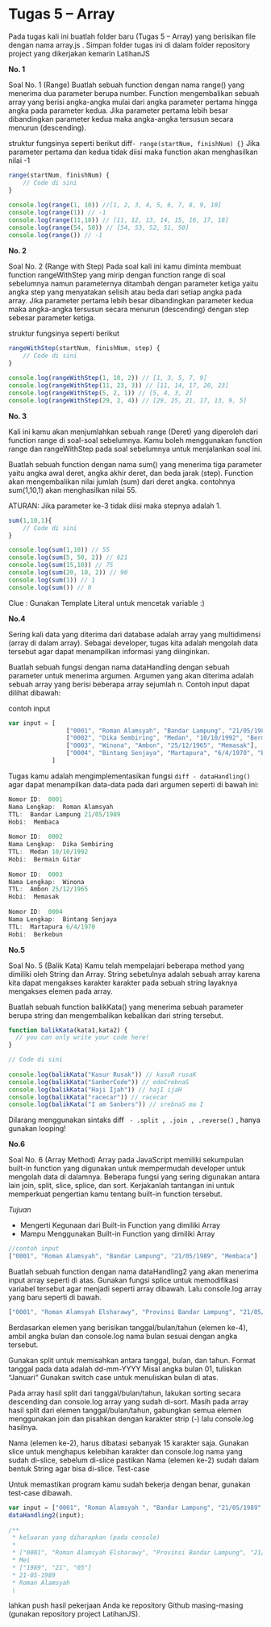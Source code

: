 # __Tugas 5 – Array__

Pada tugas kali ini buatlah folder baru (Tugas 5 – Array) yang berisikan file dengan nama array.js . Simpan folder tugas ini di dalam folder repository project yang dikerjakan kemarin LatihanJS

**No. 1** 

Soal No. 1 (Range) 
Buatlah sebuah function dengan nama range() yang menerima dua parameter berupa number. Function mengembalikan sebuah array yang berisi angka-angka mulai dari angka parameter pertama hingga angka pada parameter kedua. Jika parameter pertama lebih besar dibandingkan parameter kedua maka angka-angka tersusun secara menurun (descending).

struktur fungsinya seperti berikut diff``` - range(startNum, finishNum) {} ```
Jika parameter pertama dan kedua tidak diisi maka function akan menghasilkan nilai -1

```js
range(startNum, finishNum) {
    // Code di sini
}
 
console.log(range(1, 10)) //[1, 2, 3, 4, 5, 6, 7, 8, 9, 10]
console.log(range(1)) // -1
console.log(range(11,18)) // [11, 12, 13, 14, 15, 16, 17, 18]
console.log(range(54, 50)) // [54, 53, 52, 51, 50]
console.log(range()) // -1 

```
**No. 2**

Soal No. 2 (Range with Step)
Pada soal kali ini kamu diminta membuat function rangeWithStep yang mirip dengan function range di soal sebelumnya namun parameternya ditambah dengan parameter ketiga yaitu angka step yang menyatakan selisih atau beda dari setiap angka pada array. Jika parameter pertama lebih besar dibandingkan parameter kedua maka angka-angka tersusun secara menurun (descending) dengan step sebesar parameter ketiga.

struktur fungsinya seperti berikut 

```js
rangeWithStep(startNum, finishNum, step) {
    // Code di sini
}
 
console.log(rangeWithStep(1, 10, 2)) // [1, 3, 5, 7, 9]
console.log(rangeWithStep(11, 23, 3)) // [11, 14, 17, 20, 23]
console.log(rangeWithStep(5, 2, 1)) // [5, 4, 3, 2]
console.log(rangeWithStep(29, 2, 4)) // [29, 25, 21, 17, 13, 9, 5] 
```


**No. 3** 

Kali ini kamu akan menjumlahkan sebuah range (Deret) yang diperoleh dari function range di soal-soal sebelumnya. Kamu boleh menggunakan function range dan rangeWithStep pada soal sebelumnya untuk menjalankan soal ini.

Buatlah sebuah function dengan nama sum() yang menerima tiga parameter yaitu angka awal deret, angka akhir deret, dan beda jarak (step). Function akan mengembalikan nilai jumlah (sum) dari deret angka. contohnya sum(1,10,1) akan menghasilkan nilai 55.

ATURAN: Jika parameter ke-3 tidak diisi maka stepnya adalah 1.

```js
sum(1,10,1){
    // Code di sini
}

console.log(sum(1,10)) // 55
console.log(sum(5, 50, 2)) // 621
console.log(sum(15,10)) // 75
console.log(sum(20, 10, 2)) // 90
console.log(sum(1)) // 1
console.log(sum()) // 0 
```
Clue : Gunakan Template Literal untuk mencetak variable :)


**No.4**

Sering kali data yang diterima dari database adalah array yang multidimensi (array di dalam array). Sebagai developer, tugas kita adalah mengolah data tersebut agar dapat menampilkan informasi yang diinginkan.

Buatlah sebuah fungsi dengan nama dataHandling dengan sebuah parameter untuk menerima argumen. Argumen yang akan diterima adalah sebuah array yang berisi beberapa array sejumlah n. Contoh input dapat dilihat dibawah:

contoh input
```js
var input = [
                ["0001", "Roman Alamsyah", "Bandar Lampung", "21/05/1989", "Membaca"],
                ["0002", "Dika Sembiring", "Medan", "10/10/1992", "Bermain Gitar"],
                ["0003", "Winona", "Ambon", "25/12/1965", "Memasak"],
                ["0004", "Bintang Senjaya", "Martapura", "6/4/1970", "Berkebun"]
            ] 
```
Tugas kamu adalah mengimplementasikan fungsi ```diff - dataHandling() ``` agar dapat menampilkan data-data pada dari argumen seperti di bawah ini:

```js
Nomor ID:  0001
Nama Lengkap:  Roman Alamsyah
TTL:  Bandar Lampung 21/05/1989
Hobi:  Membaca
 
Nomor ID:  0002
Nama Lengkap:  Dika Sembiring
TTL:  Medan 10/10/1992
Hobi:  Bermain Gitar
 
Nomor ID:  0003
Nama Lengkap:  Winona
TTL:  Ambon 25/12/1965
Hobi:  Memasak
 
Nomor ID:  0004
Nama Lengkap:  Bintang Senjaya
TTL:  Martapura 6/4/1970
Hobi:  Berkebun 
```

**No.5**

Soal No. 5 (Balik Kata)
Kamu telah mempelajari beberapa method yang dimiliki oleh String dan Array. String sebetulnya adalah sebuah array karena kita dapat mengakses karakter karakter pada sebuah string layaknya mengakses elemen pada array.

Buatlah sebuah function balikKata() yang menerima sebuah parameter berupa string dan mengembalikan kebalikan dari string tersebut.

```js
function balikKata(kata1,kata2) {
  // you can only write your code here!
}

// Code di sini
 
console.log(balikKata("Kasur Rusak")) // kasuR rusaK
console.log(balikKata("SanberCode")) // edoCrebnaS
console.log(balikKata("Haji Ijah")) // hajI ijaH
console.log(balikKata("racecar")) // racecar
console.log(balikKata("I am Sanbers")) // srebnaS ma I 
```
Dilarang menggunakan sintaks diff ``` - .split , .join , .reverse()``` , hanya gunakan looping!

**No.6**

Soal No. 6 (Array Method)
Array pada JavaScript memiliki sekumpulan built-in function yang digunakan untuk mempermudah developer untuk mengolah data di dalamnya. Beberapa fungsi yang sering digunakan antara lain join, split, slice, splice, dan sort. Kerjakanlah tantangan ini untuk memperkuat pengertian kamu tentang built-in function tersebut.

*Tujuan* 

* Mengerti Kegunaan dari Built-in Function yang dimiliki Array
* Mampu Menggunakan Built-in Function yang dimiliki Array

```js
//contoh input
["0001", "Roman Alamsyah", "Bandar Lampung", "21/05/1989", "Membaca"]  
```
Buatlah sebuah function dengan nama dataHandling2 yang akan menerima input array seperti di atas.
Gunakan fungsi splice untuk memodifikasi variabel tersebut agar menjadi seperti array dibawah. Lalu console.log array yang baru seperti di bawah.
```js
["0001", "Roman Alamsyah Elsharawy", "Provinsi Bandar Lampung", "21/05/1989", "Pria", "SMA Internasional Metro"] 
```
Berdasarkan elemen yang berisikan tanggal/bulan/tahun (elemen ke-4), ambil angka bulan dan console.log nama bulan sesuai dengan angka tersebut.

Gunakan split untuk memisahkan antara tanggal, bulan, dan tahun.
Format tanggal pada data adalah dd-mm-YYYY
Misal angka bulan 01, tuliskan “Januari”
Gunakan switch case untuk menuliskan bulan di atas.

Pada array hasil split dari tanggal/bulan/tahun, lakukan sorting secara descending dan console.log array yang sudah di-sort.
Masih pada array hasil split dari elemen tanggal/bulan/tahun, gabungkan semua elemen menggunakan join dan pisahkan dengan karakter strip (-) lalu console.log hasilnya.

Nama (elemen ke-2), harus dibatasi sebanyak 15 karakter saja. Gunakan slice untuk menghapus kelebihan karakter dan console.log nama yang sudah di-slice, sebelum di-slice pastikan Nama (elemen ke-2) sudah dalam bentuk String agar bisa di-slice.
Test-case

Untuk memastikan program kamu sudah bekerja dengan benar, gunakan test-case dibawah.
```js
var input = ["0001", "Roman Alamsyah ", "Bandar Lampung", "21/05/1989", "Membaca"];
dataHandling2(input);
 
/**
 * keluaran yang diharapkan (pada console)
 *
 * ["0001", "Roman Alamsyah Elsharawy", "Provinsi Bandar Lampung", "21/05/1989", "Pria", "SMA Internasional Metro"]
 * Mei
 * ["1989", "21", "05"]
 * 21-05-1989
 * Roman Alamsyah
 \
```
lahkan push hasil pekerjaan Anda ke repository Github masing-masing (gunakan repository project LatihanJS).
